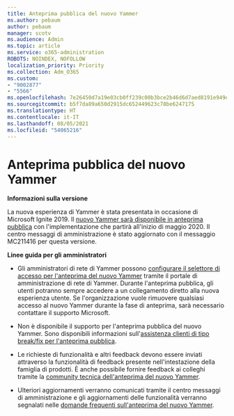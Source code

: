 ```yaml
---
title: Anteprima pubblica del nuovo Yammer
ms.author: pebaum
author: pebaum
manager: scotv
ms.audience: Admin
ms.topic: article
ms.service: o365-administration
ROBOTS: NOINDEX, NOFOLLOW
localization_priority: Priority
ms.collection: Adm_O365
ms.custom:
- "9002877"
- "5566"
ms.openlocfilehash: 7e26450d7a19e03cb0ff239c00b3bce2b46d6d7aed8191e949ef6c0711aa9035
ms.sourcegitcommit: b5f7da89a650d2915dc652449623c78be6247175
ms.translationtype: HT
ms.contentlocale: it-IT
ms.lasthandoff: 08/05/2021
ms.locfileid: "54065216"
---
```

# <a name="new-yammer-public-preview"></a>Anteprima pubblica del nuovo Yammer

**Informazioni sulla versione**

La nuova esperienza di Yammer è stata presentata in occasione di Microsoft Ignite 2019. Il [nuovo Yammer sarà disponibile in anteprima pubblica](https://docs.microsoft.com/yammer/get-started-with-yammer/newyammer-faq) con l'implementazione che partirà all'inizio di maggio 2020. Il centro messaggi di amministrazione è stato aggiornato con il messaggio MC211416 per questa versione.

**Linee guida per gli amministratori**

- Gli amministratori di rete di Yammer possono [configurare il selettore di accesso per l'anteprima del nuovo Yammer](https://docs.microsoft.com/yammer/get-started-with-yammer/administrative-settings-opt-in-newyammer) tramite il portale di amministrazione di rete di Yammer. Durante l'anteprima pubblica, gli utenti potranno sempre accedere a un collegamento diretto alla nuova esperienza utente. Se l'organizzazione vuole rimuovere qualsiasi accesso al nuovo Yammer durante la fase di anteprima, sarà necessario contattare il supporto Microsoft.

- Non è disponibile il supporto per l'anteprima pubblica del nuovo Yammer. Sono disponibili informazioni sull'[assistenza clienti di tipo break/fix per l'anteprima pubblica](https://docs.microsoft.com/yammer/get-started-with-yammer/newyammer-faq#yammer-preview-customer-support).

- Le richieste di funzionalità e altri feedback devono essere inviati attraverso la funzionalità di feedback presente nell'intestazione della famiglia di prodotti. È anche possibile fornire feedback ai colleghi tramite la [community tecnica dell'anteprima del nuovo Yammer](https://techcommunity.microsoft.com/t5/new-yammer-preview/bd-p/NewYammerPreview).

- Ulteriori aggiornamenti verranno comunicati tramite il centro messaggi di amministrazione e gli aggiornamenti delle funzionalità verranno segnalati nelle [domande frequenti sull'anteprima del nuovo Yammer](https://docs.microsoft.com/yammer/get-started-with-yammer/newyammer-faq).

